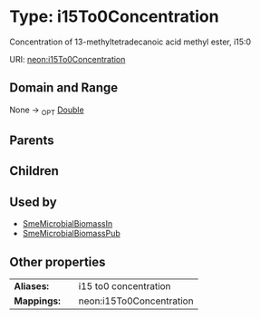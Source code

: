 
# Type: i15To0Concentration


Concentration of 13-methyltetradecanoic acid methyl ester, i15:0

URI: [neon:i15To0Concentration](https://data.neonscience.org/i15To0Concentration)


## Domain and Range

None ->  <sub>OPT</sub> [Double](types/Double.md)

## Parents


## Children


## Used by

 * [SmeMicrobialBiomassIn](SmeMicrobialBiomassIn.md)
 * [SmeMicrobialBiomassPub](SmeMicrobialBiomassPub.md)

## Other properties

|  |  |  |
| --- | --- | --- |
| **Aliases:** | | i15 to0 concentration |
| **Mappings:** | | neon:i15To0Concentration |


